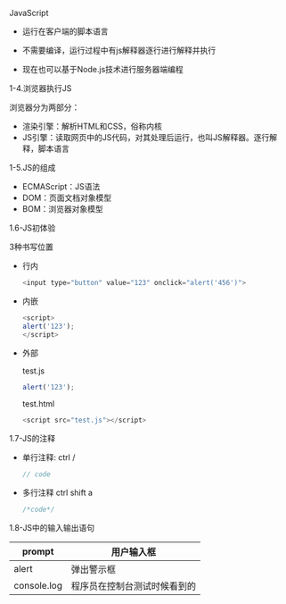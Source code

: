JavaScript

- 运行在客户端的脚本语言

- 不需要编译，运行过程中有js解释器逐行进行解释并执行
- 现在也可以基于Node.js技术进行服务器端编程



1-4.浏览器执行JS

浏览器分为两部分：

- 渲染引擎：解析HTML和CSS，俗称内核
- JS引擎：读取网页中的JS代码，对其处理后运行，也叫JS解释器。逐行解释，脚本语言



1-5.JS的组成

- ECMAScript：JS语法
- DOM：页面文档对象模型
- BOM：浏览器对象模型

1.6-JS初体验

3种书写位置

- 行内

  ```js
  <input type="button" value="123" onclick="alert('456')">
  ```

- 内嵌

  ```js
  <script>
  alert('123');
  </script>
  ```

- 外部

  test.js

  ```js
  alert('123');
  ```

  test.html

  ```js
  <script src="test.js"></script>
  ```

  

1.7-JS的注释

- 单行注释: ctrl /

  ```js
  // code
  ```

- 多行注释 ctrl shift a

  ```js
  /*code*/
  ```

1.8-JS中的输入输出语句

| prompt      | 用户输入框                   |
| ----------- | ---------------------------- |
| alert       | 弹出警示框                   |
| console.log | 程序员在控制台测试时候看到的 |

